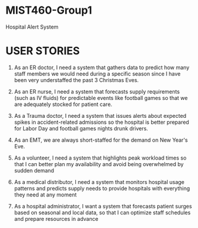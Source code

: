 # MIST460-Group1
Hospital Alert System

# USER STORIES
1. As an ER doctor, 
I need a system that gathers data to predict how many staff members we would need  during a specific season since I have been very understaffed the past 3 Christmas Eves.

2. As an ER nurse, 
I need a system that forecasts supply requirements (such as IV fluids) for predictable events like football games so that we are adequately stocked for patient care.

3. As a Trauma doctor, 
I need a system that issues alerts about expected spikes in accident-related admissions so the hospital is better prepared for Labor Day and football games nights drunk drivers.

4. As an EMT, 
we are always short-staffed for the demand on New Year's Eve.

5. As a volunteer, 
I need a system that highlights peak workload times so that I can better plan my availability and avoid being overwhelmed by sudden demand

6. As a medical distributor, 
I need a system that monitors hospital usage patterns and predicts supply needs to provide hospitals with everything they need at any moment

7. As a hospital administrator, 
I want a system that forecasts patient surges based on seasonal and local data, so that I can optimize staff schedules and prepare resources in advance

